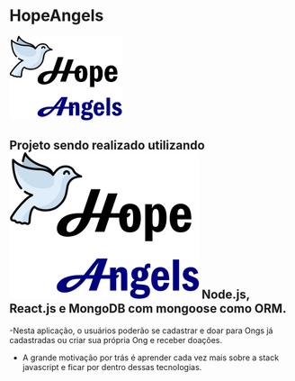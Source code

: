 # HopeAngels

<img src = "./frontend/design/src/images/logomarca.png" width = "200px" height = "150px"/>

## Projeto sendo realizado utilizando <img src = "frontend/design/src/images/logomarca.png" /> Node.js, React.js e MongoDB com mongoose como ORM.

-Nesta aplicação, o usuários poderão se cadastrar e doar para Ongs já cadastradas ou criar sua própria Ong e receber doações.

- A grande motivação por trás é aprender cada vez mais sobre a stack javascript e ficar por dentro dessas tecnologias.

